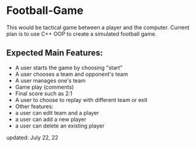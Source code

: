 # Football-Game

<p>
This would be tactical game between a player and the computer. Current plan is to use C++ OOP to create a simulated football game.
</p>

<h2>Expected Main Features:</h2>
<ul>
<li>A user starts the game by choosing "start"</li>
<li>A user chooses a team and opponent's team</li>
<li>A user manages one's team</li>
<li>Game play (comments)</li>
<li>Final score such as 2:1</li>
<li>A user to choose to replay with different team or exit</li>
<li>Other features:</li>
<li>a user can edit team and a player</li>
<li>a user can add a new player</li>
<li>a user can delete an existing player</li>
</ul>

updated: July 22, 22
